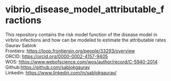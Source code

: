 # vibrio_disease_model_attributable_fractions
This repository contains the risk model function of the disease model in virbrio infections and how can be modeled to estimate the attributable rates
Gaurav Sablok \
Frontiers: https://loop.frontiersin.org/people/33293/overview \
ORCID: https://orcid.org/0000-0002-4157-9405 \
WOS: https://www.webofscience.com/wos/author/record/C-5940-2014 \
Github:https://github.com/sablokgaurav \
Linkedin: https://www.linkedin.com/in/sablokgaurav/



